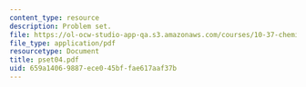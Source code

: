 ```yaml
---
content_type: resource
description: Problem set.
file: https://ol-ocw-studio-app-qa.s3.amazonaws.com/courses/10-37-chemical-and-biological-reaction-engineering-spring-2007/659a14069887ece045bffae617aaf37b_pset04.pdf
file_type: application/pdf
resourcetype: Document
title: pset04.pdf
uid: 659a1406-9887-ece0-45bf-fae617aaf37b
---
```

